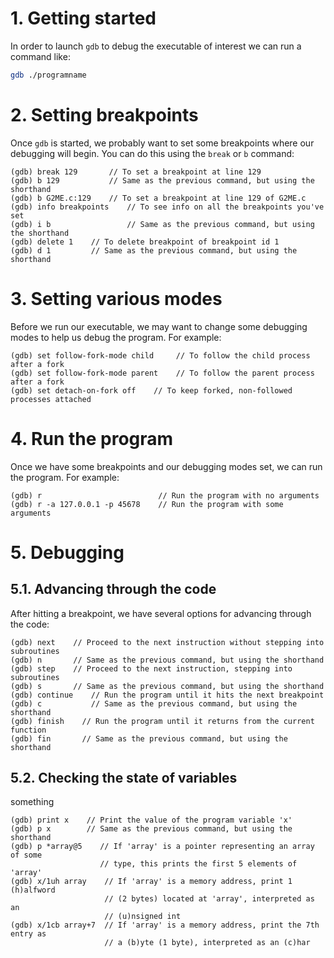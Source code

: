 # 1. Getting started

In order to launch `gdb` to debug the executable of interest we can
run a command like:

```bash
gdb ./programname
```


# 2. Setting breakpoints

Once `gdb` is started, we probably want to set some breakpoints where our
debugging will begin. You can do this using the `break` or `b` command:

```
(gdb) break 129       // To set a breakpoint at line 129
(gdb) b 129           // Same as the previous command, but using the shorthand
(gdb) b G2ME.c:129    // To set a breakpoint at line 129 of G2ME.c
(gdb) info breakpoints    // To see info on all the breakpoints you've set
(gdb) i b                 // Same as the previous command, but using the shorthand
(gdb) delete 1    // To delete breakpoint of breakpoint id 1
(gdb) d 1         // Same as the previous command, but using the shorthand
```


# 3. Setting various modes

Before we run our executable, we may want to change some debugging modes
to help us debug the program. For example:

```
(gdb) set follow-fork-mode child     // To follow the child process after a fork
(gdb) set follow-fork-mode parent    // To follow the parent process after a fork
(gdb) set detach-on-fork off    // To keep forked, non-followed processes attached
```


# 4. Run the program

Once we have some breakpoints and our debugging modes set, we can run the
program. For example:

```
(gdb) r                          // Run the program with no arguments
(gdb) r -a 127.0.0.1 -p 45678    // Run the program with some arguments
```


# 5. Debugging

## 5.1. Advancing through the code

After hitting a breakpoint, we have several options for advancing through
the code:

```
(gdb) next    // Proceed to the next instruction without stepping into subroutines
(gdb) n       // Same as the previous command, but using the shorthand
(gdb) step    // Proceed to the next instruction, stepping into subroutines
(gdb) s       // Same as the previous command, but using the shorthand
(gdb) continue    // Run the program until it hits the next breakpoint
(gdb) c           // Same as the previous command, but using the shorthand
(gdb) finish    // Run the program until it returns from the current function
(gdb) fin       // Same as the previous command, but using the shorthand
```

## 5.2. Checking the state of variables

something

```
(gdb) print x    // Print the value of the program variable 'x'
(gdb) p x        // Same as the previous command, but using the shorthand
(gdb) p *array@5    // If 'array' is a pointer representing an array of some
                    // type, this prints the first 5 elements of 'array'
(gdb) x/1uh array    // If 'array' is a memory address, print 1 (h)alfword
                     // (2 bytes) located at 'array', interpreted as an
                     // (u)nsigned int
(gdb) x/1cb array+7  // If 'array' is a memory address, print the 7th entry as
                     // a (b)yte (1 byte), interpreted as an (c)har
```
